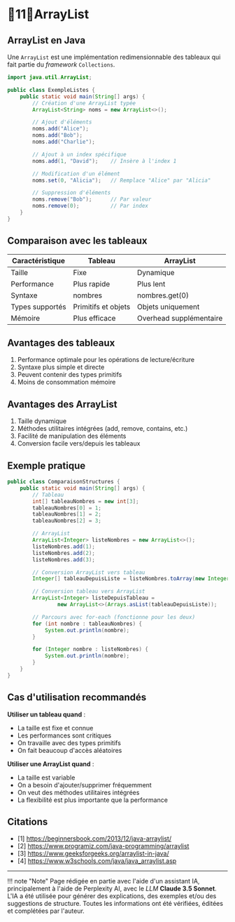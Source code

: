 # 🔸11🔸ArrayList

## ArrayList en Java

Une `ArrayList` est une implémentation redimensionnable des tableaux qui fait partie du *framework* `Collections`.

```java
import java.util.ArrayList;

public class ExempleListes {
    public static void main(String[] args) {
        // Création d'une ArrayList typée
        ArrayList<String> noms = new ArrayList<>();

        // Ajout d'éléments
        noms.add("Alice");
        noms.add("Bob");
        noms.add("Charlie");

        // Ajout à un index spécifique
        noms.add(1, "David");    // Insère à l'index 1

        // Modification d'un élément
        noms.set(0, "Alicia");   // Remplace "Alice" par "Alicia"

        // Suppression d'éléments
        noms.remove("Bob");      // Par valeur
        noms.remove(0);          // Par index
    }
}
```

## Comparaison avec les tableaux

| Caractéristique | Tableau             | ArrayList               |
|-----------------|---------------------|-------------------------|
| Taille          | Fixe                | Dynamique               |
| Performance     | Plus rapide         | Plus lent               |
| Syntaxe         | nombres             | nombres.get(0)          |
| Types supportés | Primitifs et objets | Objets uniquement       |
| Mémoire         | Plus efficace       | Overhead supplémentaire |

## Avantages des tableaux

1. Performance optimale pour les opérations de lecture/écriture
2. Syntaxe plus simple et directe
3. Peuvent contenir des types primitifs
4. Moins de consommation mémoire

## Avantages des ArrayList

1. Taille dynamique
2. Méthodes utilitaires intégrées (add, remove, contains, etc.)
3. Facilité de manipulation des éléments
4. Conversion facile vers/depuis les tableaux

## Exemple pratique

```java
public class ComparaisonStructures {
    public static void main(String[] args) {
        // Tableau
        int[] tableauNombres = new int[3];
        tableauNombres[0] = 1;
        tableauNombres[1] = 2;
        tableauNombres[2] = 3;

        // ArrayList
        ArrayList<Integer> listeNombres = new ArrayList<>();
        listeNombres.add(1);
        listeNombres.add(2);
        listeNombres.add(3);

        // Conversion ArrayList vers tableau
        Integer[] tableauDepuisListe = listeNombres.toArray(new Integer[0]);

        // Conversion tableau vers ArrayList
        ArrayList<Integer> listeDepuisTableau =
                new ArrayList<>(Arrays.asList(tableauDepuisListe));

        // Parcours avec for-each (fonctionne pour les deux)
        for (int nombre : tableauNombres) {
            System.out.println(nombre);
        }

        for (Integer nombre : listeNombres) {
            System.out.println(nombre);
        }
    }
}
```

## Cas d'utilisation recommandés

**Utiliser un tableau quand** :

- La taille est fixe et connue
- Les performances sont critiques
- On travaille avec des types primitifs
- On fait beaucoup d'accès aléatoires

**Utiliser une ArrayList quand** :

- La taille est variable
- On a besoin d'ajouter/supprimer fréquemment
- On veut des méthodes utilitaires intégrées
- La flexibilité est plus importante que la performance

## Citations

- [1] https://beginnersbook.com/2013/12/java-arraylist/
- [2] https://www.programiz.com/java-programming/arraylist
- [3] https://www.geeksforgeeks.org/arraylist-in-java/
- [4] https://www.w3schools.com/java/java_arraylist.asp


-------

!!! note "Note"
    Page rédigée en partie avec l'aide d'un assistant IA, principalement à l'aide de Perplexity AI, avec le *LLM* 
    **Claude 3.5 Sonnet**. L'IA a été utilisée pour générer des explications, des exemples et/ou des suggestions de 
    structure. Toutes les informations ont été vérifiées, éditées et complétées par l'auteur.